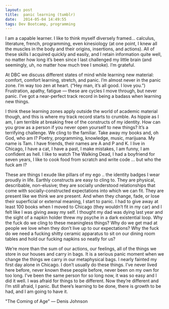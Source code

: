 ```yaml
---
layout: post
title:  panic learning (tumblr)
date:   2014-05-04 14:49:55
tags: Dev Bootcamp, programming
---
```


I am a capable learner.  I like to think myself diversely framed… calculus, literature, french, programming, even kinesiology (at one point, I knew all the muscles in the body and their origins, insertions, and actions).  All of these skills I acquired quickly and easily, and I retain information quite well, no matter how long it’s been since I last challenged my little brain (and seemingly, uh, no matter how much tree I smoke).  I’m grateful.

At DBC we discuss different states of mind while learning new material: comfort, comfort learning, stretch, and panic.  I’m almost never in the panic zone.  I’m way too zen at heart. (“Hey man, it’s all good.  I love you.”) Frustration, apathy, fatigue — these are cycles I move through, but never panic.  I’ve got a near-perfect track record in being a badass when learning new things.

I think these learning zones apply outside the world of academic material though, and this is where my track record starts to crumble.  As hippie as I am, I am terrible at breaking free of the constructs of my identity.  How can you grow as a person if you never open yourself to new things?  It’s a terrifying challenge.  We cling to the familiar.  Take away my books and, oh God, who am I?  Poetry, programming, knowledge, music, marijuana.  My name is Tam. I have friends,  their names are A and P and K.  I live in Chicago, I have a cat, I have a past, I make mistakes, I am funny, I am confident as hell. I like to watch The Walking Dead, I had a boyfriend for seven years, I like to cook food from scratch and write code … but who the fuck am I?

These are things I exude like pillars of my ego .. the identity badges I wear proudly in life.  Earthly constructs are easy to cling to.  They are physical, describable, non-elusive; they are socially understood relationships that come with socially-constructed expectations into which we can fit.  They are present like we think we are present.  And when they change, fade, or lose their superficial or external meaning, I start to panic.  I had to give away at least 100 books when I moved to Chicago (they wouldn’t fit in my car) and I felt like I was giving away my self.  I thought my dad was dying last year and the sight of a napkin holder threw my psyche in a dark existential loop.  Why the fuck do we cling to these meaningless things?  Why do we get mad at people we love when they don’t live up to our expectations?  Why the fuck do we need a fucking shitty ceramic apparatus to sit on our dining room tables and hold our fucking napkins so neatly for us?

We’re more than the sum of our actions, our feelings, all of the things we store in our houses and carry in bags.  It is a serious panic moment when we change the things we carry in our metaphysical bags.  I nearly fainted my first day alone in Chicago.  I don’t usually do these things.  I’ve never lived here before, never known these people before, never been on my own for too long.  I’ve been the same person for so long now, it was so easy and I did it well.  I was afraid for things to be different.  Now they’re different and I’m still afraid, I panic. But there’s learning to be done, there is growth to be had, and I am going to have it.

"The Coming of Age" — Denis Johnson